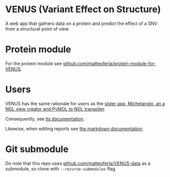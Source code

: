 # VENUS (Variant Effect on Structure)
A web app that gathers data on a protein and predict the effect of a SNV from a structural point of view.

# Protein module
For the protein module see [github.com/matteoferla/protein-module-for-VENUS](https://github.com/matteoferla/protein-module-for-VENUS).

# Users
VENUS has the same rationale for users as the [sister app, Michelanglo, an a NGL view creator and PyMOL to NGL transpiler](https://ngl.matteoferla.com/).

Consequently, see [its documentation](https://ngl.matteoferla.com/docs).

Likewise, when editing reports see [the markdown documentation](https://ngl.matteoferla.com/markup).

# Git submodule
Do note that this repo uses [github.com/matteoferla/VENUS-data](https://github.com/matteoferla/VENUS-data) as a submodule, so clone with `--recurse-submodules` flag.
